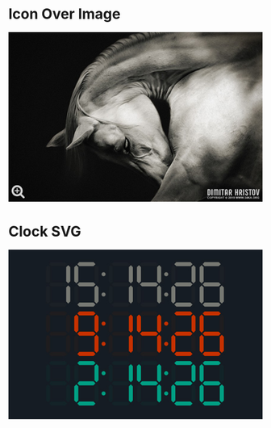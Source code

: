 # Icon Over Image

![Image](https://github.com/54ka/Vanilla-JS-Helpers/blob/main/Icon_Over_Image/Screenshot.jpg)

# Clock SVG

![Image](https://github.com/54ka/Vanilla-JS-Helpers/blob/main/Clock_SVG/Screenshot.jpg)